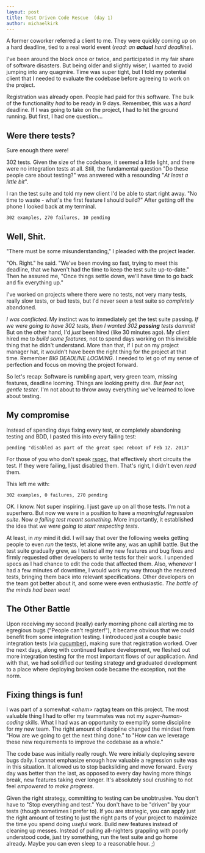 ```yaml
---
layout: post
title: Test Driven Code Rescue  (day 1)
author: michaelkirk
---
```


A former coworker referred a client to me. They were quickly coming up
on a hard deadline, tied to a real world event (*read: an <strong>actual</strong>  hard
deadline*).

I've been around the block once or twice, and participated in my fair
share of software disasters. But being older and slightly wiser, I wanted to
avoid jumping into any quagmire. Time was super tight, but I told my
potential client that I needed to evaluate the codebase before agreeing
to work on the project.

Registration was already open. People had paid for this software. The
bulk of the functionality *had* to be ready in 9 days. Remember, this was
a *hard* deadline. If I was going to take on the project, I had to hit
the ground running. But first, I had one question...

Were there tests?
------------------

Sure enough there were!

302 tests. Given the size of the codebase, it seemed a little light, and
there were no integration tests at all. Still, the fundamental question
"Do these people care about testing?" was answered with a resounding "*At
least a little bit*".

I ran the test suite and told my new client I'd be able to start right
away. "No time to waste - what's the first feature I should build?" After
getting off the phone I looked back at my terminal.

    302 examples, 270 failures, 10 pending

Well, Shit.
-----------

"There must be some misunderstanding," I pleaded with the project
leader.

"Oh. Right." he said. "We've been moving so fast, trying to meet
this deadline, that we haven't had the time to keep the test suite
up-to-date." Then he assured me, "Once things settle down, we'll have time to
go back and fix everything up."

I've worked on projects where there were no tests, not very many tests,
really slow tests, or bad tests, but I'd never seen a test suite so
*completely* abandoned.

*I was conflicted*. My instinct was to immediately get the test suite
passing. *If we were going to have 302 tests, then I wanted 302 <strong>passing</strong>
tests dammit!* But on the other hand, I'd *just* been hired (like 30 minutes
ago). My client hired me to *build some features*, not to spend days
working on this invisible thing that he didn't understand. More than
that, if I put on my project manager hat, it wouldn't have been the
right thing for the project at that time. Remember *BIG DEADLINE
LOOMING*. I needed to let go of my sense of perfection and focus on
moving the project forward.

So let's recap: Software is rumbling apart, very green team, missing
features, deadline looming. Things are looking pretty dire. *But fear
not, gentle tester*.  I'm not about to throw away everything we've
learned to love about testing.
 
My compromise
-------------

Instead of spending days fixing every test, or completely
abandoning testing and BDD, I pasted this into every failing test:

    pending "disabled as part of the great spec reboot of Feb 12. 2013"


For those of you who don't speak [rspec](http://rspec.info), that
effectively short circuits the test.  If they were failing, I just
disabled them. That's right, I didn't even *read* them.

This left me with:

    302 examples, 0 failures, 270 pending

OK. I know. Not super inspiring. I just gave up on all those tests.
I'm not a superhero. But now we were in a position to have a
*meaningful regression suite*. Now *a failing test meant something*.
More importantly, it established the idea that *we were going to start
respecting tests*.

At least, in *my* mind it did. I will say that over the following weeks
getting people to even *run* the tests, let alone write any, was an
uphill battle. But the test suite gradually grew, as I tested all my new
features and bug fixes and firmly requested other developers to write
tests for their work. I unpended specs as I had chance to edit
the code that affected them. Also, whenever I had a few minutes of
downtime, I would work my way through the neutered tests, bringing them
back into relevant specifications. Other developers on the team got
better about it, and some were even enthusiastic. *The battle of the
minds had been won!*

The Other Battle
----------------

Upon receiving my second (really) early morning phone call alerting me
to egregious bugs ("People can't register!"), it became obvious
that we could benefit from some integration testing. I introduced just
a couple basic integration tests (via [cucumber](http://cukes.info/)),
making sure that registration worked. Over the next days, along with
continued feature development, we fleshed out more integration testing
for the most important flows of our application. And with that, we
had solidified our testing strategy and graduated development to a place
where deploying broken code became the exception, not the norm.

Fixing things is fun!
---------------------

I was part of a somewhat <*ahem*> ragtag team on this project. The most
valuable thing I had to offer my teammates was not my
*super-human-coding* skills. What I had was an opportunity to exemplify
some discipline for my new team. The right amount of discipline changed
the mindset from "How are we going to get the next thing done." to "How
can we leverage these new requirements to improve the codebase as a
whole."

The code base was initially really rough. We were initially deploying
severe bugs daily. I cannot emphasize enough how valuable a regression
suite was in this situation. It allowed us to stop backsliding and move
forward. Every day was better than the last, as opposed to every day
having more things break, new features taking ever longer. It's
absolutely soul crushing to not feel  *empowered to make progress*.

Given the right strategy, committing to testing can be unobtrusive. You
don't have to "Stop everything and test." You don't have to be "driven"
by your tests (though sometimes I prefer to). If you are strategic, you
can apply just the right amount of testing to just the right parts of
your project to maximize the time you spend doing *useful* work. Build
new features instead of cleaning up messes. Instead of pulling
all-nighters grappling with poorly understood code, just try something,
run the test suite and go home already. Maybe you can even sleep to a
reasonable hour. ;)

